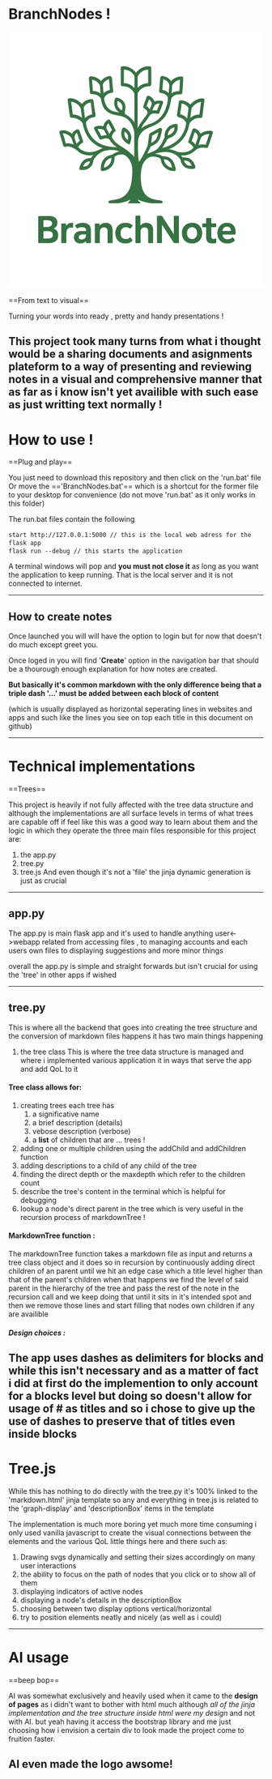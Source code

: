 # BranchNodes !

![Logo](static/logo.png)

==From text to visual==

Turning your words into ready , pretty and handy presentations !


This project took many turns from what i thought would be a sharing documents and asignments plateform to a way of presenting and reviewing notes in a visual and comprehensive manner that as far as i know isn't yet availible with such ease as just writting text normally !
---
# How to use !
==Plug and play==

You just need to download this repository and then click on the 'run.bat' file
Or move the =='BranchNodes.bat'== which is a shortcut for the former file to your desktop for convenience (do not move 'run.bat' as it only works in this folder)

The run.bat files contain the following
```
start http://127.0.0.1:5000 // this is the local web adress for the flask app
flask run --debug // this starts the application
```
A terminal windows will pop and **you must not close it** as long as you want the application to keep running. That is the local server and it is not connected to internet.

---
## How to create notes

Once launched you will will have the option to login but for now that doesn't do much except greet you.

Once loged in you will find '**Create**' option in the navigation bar that should be a thourough enough explanation for how notes are created.

**But basically it's common markdown with the only difference being that a triple dash '\.\.\.' must be added between each block of content**

(which is usually displayed as horizontal seperating lines in websites and apps and such like the lines you see on top each title in this document on github)

---

# Technical implementations
==Trees==

This project is heavily if not fully affected with the tree data structure and although the implementations are all surface levels in terms of what trees are capable off if feel like this was a good way to learn about them and the logic in which they operate the three main files responsible for this project are:
1. the app.py
2. tree.py
3. tree.js
And even though it's not a 'file' the jinja dynamic generation is just as crucial
---
## app.py
The app.py is main flask app and it's used to handle anything user<->webapp related from accessing files , to managing accounts and each users own files to displaying suggestions and more minor things

overall the app.py is simple and straight forwards but isn't crucial for using the 'tree' in other apps if wished

---
## tree.py
This is where all the backend that goes into creating the tree structure and the conversion of markdown files happens it has two main things happening

1. the tree class
This is where the tree data structure is managed and where i implemented various application it in ways that serve the app and add QoL to it
#### Tree class allows for:
1. creating trees each tree has
    1. a significative name
    2. a brief description (details)
    3. vebose description (verbose)
    4. a **list** of children that are ... trees !
2. adding one or multiple children using the addChild and addChildren function
3. adding descriptions to a child of any child of the tree
4. finding the direct depth or the maxdepth which refer to the children count
5. describe the tree's content in the terminal which is helpful for debugging
6. lookup a node's direct parent in the tree which is very useful in the recursion process of markdownTree !
#### MarkdownTree function :
The markdownTree function takes a markdown file as input and returns a tree class object and it does so in recursion by continuously adding direct children of an parent until we hit an edge case which a title level higher than that of the parent's children when that happens we find the level of said parent in the hierarchy of the tree and pass the rest of the note in the recursion call and we keep doing that until it sits in it's intended spot and then we remove those lines and start filling that nodes own children if any are availible
##### Design choices :
The app uses dashes as delimiters for blocks and while this isn't necessary and as a matter of fact i did at first do the implemention to only account for a blocks level but doing so doesn't allow for usage of # as titles and so i chose to give up the use of dashes to preserve that of titles even inside blocks
---
# Tree.js
While this has nothing to do directly with the tree.py it's 100% linked to the 'markdown.html' jinja template so any and everything in tree.js is related to the 'graph-display' and 'descriptionBox' items in the template

The implementation is much more boring yet much more time consuming i only used vanilla javascript to create the visual connections between the elements and the various QoL little things here and there such as:
1. Drawing svgs dynamically and setting their sizes accordingly on many user interactions
2. the ability to focus on the path of nodes that you click or to show all of them
3. displaying indicators of active nodes
4. displaying a node's details in the descriptionBox
5. choosing between two display options vertical/horizontal
6. try to position elements neatly and nicely (as well as i could)


---
# AI usage
==beep bop==

AI was somewhat exclusively and heavily used when it came to the **design of pages** as i didn't want to bother with html much although *all of the jinja implementation and the tree structure inside html were my design* and not with AI.
but yeah having it access the bootstrap library and me just choosing how i envision a certain div to look made the project come to fruition faster.

AI even made the logo awsome!
---
